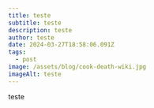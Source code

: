 ```yaml
---
title: teste
subtitle: teste
description: teste
author: teste
date: 2024-03-27T18:58:06.091Z
tags:
  - post
image: /assets/blog/cook-death-wiki.jpg
imageAlt: teste
---
```

teste

